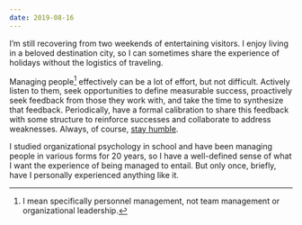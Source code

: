 ```yaml
---
date: 2019-08-16
---
```


I’m still recovering from two weekends of entertaining visitors. I enjoy living in a beloved destination city, so I can sometimes share the experience of holidays without the logistics of traveling.

Managing people[^mgmt] effectively can be a lot of effort, but not difficult. Actively listen to them, seek opportunities to define measurable success, proactively seek feedback from those they work with, and take the time to synthesize that feedback. Periodically, have a formal calibration to share this feedback with some structure to reinforce successes and collaborate to address weaknesses. Always, of course, [stay humble](https://jamesshelley.com/2019/07/12/a-slightly-different-twist-of-chance/).

[^mgmt]: I mean specifically personnel management, not team management or organizational leadership.

I studied organizational psychology in school and have been managing people in various forms for 20 years, so I have a well-defined sense of what I want the experience of being managed to entail. But only once, briefly, have I personally experienced anything like it.
